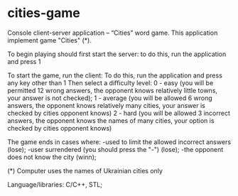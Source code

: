 # cities-game
Console client-server application – “Cities” word game.
This application implement game "Cities" (*).

To begin playing should first start the server: to do this, run the application and press 1

To start the game, run the client:
To do this, run the application and press any key other than 1
Then select a difficulty level:
  0 - easy (you will be permitted 12 wrong answers, the opponent knows relatively little towns, your answer is not checked);
  1 - average (you will be allowed 6 wrong answers, the opponent knows relatively many cities, your answer is checked by cities opponent knows)
  2 - hard (you will be allowed 3 incorrect answers, the opponent knows the names of many cities, your option is checked by cities opponent knows)

The game ends in cases where:
  -used to limit the allowed incorrect answers (lose);
  -user surrendered (you should press the "-") (lose);
  -the opponent does not know the city (winn);

(*) Computer uses the names of Ukrainian cities only


Language/libraries: C/C++, STL;


